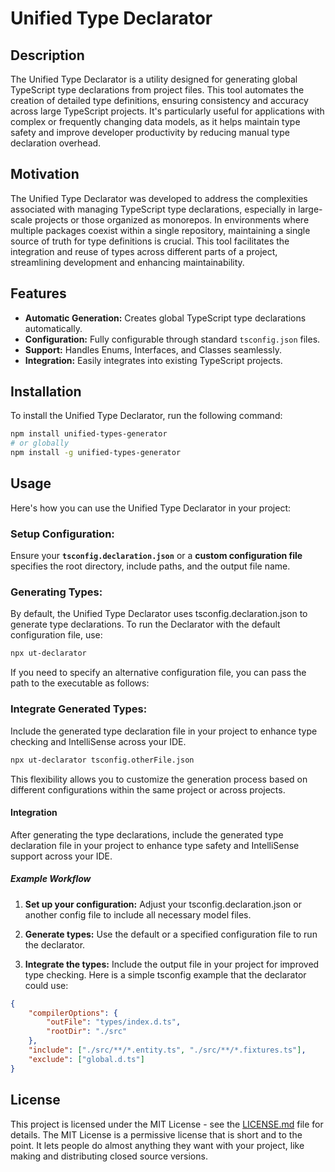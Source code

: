 # Unified Type Declarator

## Description

The Unified Type Declarator is a utility designed for generating global TypeScript type declarations from project files. This tool automates the creation of detailed type definitions, ensuring consistency and accuracy across large TypeScript projects. It's particularly useful for applications with complex or frequently changing data models, as it helps maintain type safety and improve developer productivity by reducing manual type declaration overhead.

## Motivation

The Unified Type Declarator was developed to address the complexities associated with managing TypeScript type declarations, especially in large-scale projects or those organized as monorepos. In environments where multiple packages coexist within a single repository, maintaining a single source of truth for type definitions is crucial. This tool facilitates the integration and reuse of types across different parts of a project, streamlining development and enhancing maintainability.

## Features

- **Automatic Generation:** Creates global TypeScript type declarations automatically.
- **Configuration:** Fully configurable through standard `tsconfig.json` files.
- **Support:** Handles Enums, Interfaces, and Classes seamlessly.
- **Integration:** Easily integrates into existing TypeScript projects.

## Installation

To install the Unified Type Declarator, run the following command:

```bash
npm install unified-types-generator
# or globally
npm install -g unified-types-generator
```

## Usage

Here's how you can use the Unified Type Declarator in your project:

### Setup Configuration:

Ensure your **`tsconfig.declaration.json`** or a **custom configuration file** specifies the root directory, include paths, and the output file name.

### Generating Types:

By default, the Unified Type Declarator uses tsconfig.declaration.json to generate type declarations. To run the Declarator with the default configuration file, use:

```bash
npx ut-declarator
```

If you need to specify an alternative configuration file, you can pass the path to the executable as follows:

### Integrate Generated Types:

Include the generated type declaration file in your project to enhance type checking and IntelliSense across your IDE.

```bash
npx ut-declarator tsconfig.otherFile.json
```

This flexibility allows you to customize the generation process based on different configurations within the same project or across projects.

#### Integration

After generating the type declarations, include the generated type declaration file in your project to enhance type safety and IntelliSense support across your IDE.

##### Example Workflow

1.  **Set up your configuration:** Adjust your tsconfig.declaration.json or another config file to include all necessary model files.

2.  **Generate types:** Use the default or a specified configuration file to run the declarator.

3.  **Integrate the types:** Include the output file in your project for improved type checking.
    Here is a simple tsconfig example that the declarator could use:

```json
{
	"compilerOptions": {
		"outFile": "types/index.d.ts",
		"rootDir": "./src"
	},
	"include": ["./src/**/*.entity.ts", "./src/**/*.fixtures.ts"],
	"exclude": ["global.d.ts"]
}
```

## License

This project is licensed under the MIT License - see the [LICENSE.md](LICENSE.md) file for details. The MIT License is a permissive license that is short and to the point. It lets people do almost anything they want with your project, like making and distributing closed source versions.

